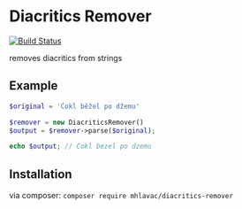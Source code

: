 Diacritics Remover
==================

[![Build Status](https://travis-ci.org/mhlavac/DiacriticsRemover.svg)](https://travis-ci.org/mhlavac/DiacriticsRemover)

removes diacritics from strings

## Example

``` php
$original = 'Čokl běžel po džemu'

$remover = new DiacriticsRemover()
$output = $remover->parse($original);

echo $output; // Cokl bezel po dzemu
```

## Installation

via composer: `composer require mhlavac/diacritics-remover`
